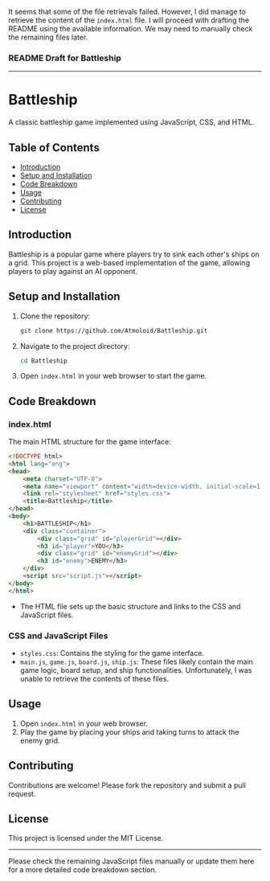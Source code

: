 It seems that some of the file retrievals failed. However, I did manage to retrieve the content of the `index.html` file. I will proceed with drafting the README using the available information. We may need to manually check the remaining files later.

### README Draft for Battleship

---

# Battleship

A classic battleship game implemented using JavaScript, CSS, and HTML.

## Table of Contents
- [Introduction](#introduction)
- [Setup and Installation](#setup-and-installation)
- [Code Breakdown](#code-breakdown)
- [Usage](#usage)
- [Contributing](#contributing)
- [License](#license)

## Introduction
Battleship is a popular game where players try to sink each other's ships on a grid. This project is a web-based implementation of the game, allowing players to play against an AI opponent.

## Setup and Installation
1. Clone the repository:
    ```bash
    git clone https://github.com/Atmoloid/Battleship.git
    ```
2. Navigate to the project directory:
    ```bash
    cd Battleship
    ```
3. Open `index.html` in your web browser to start the game.

## Code Breakdown
### index.html
The main HTML structure for the game interface:
```html
<!DOCTYPE html>
<html lang="eng">
<head>
    <meta charset="UTF-8">
    <meta name="viewport" content="width=device-width, initial-scale=1.0">
    <link rel="stylesheet" href="styles.css">
    <title>Battleship</title>
</head>
<body>
    <h1>BATTLESHIP</h1>
    <div class="container">
        <div class="grid" id="playerGrid"></div>
        <h3 id="player">YOU</h3>
        <div class="grid" id="enemyGrid"></div>
        <h3 id="enemy">ENEMY</h3>
    </div>
    <script src="script.js"></script>
</body>
</html>
```
- The HTML file sets up the basic structure and links to the CSS and JavaScript files.

### CSS and JavaScript Files
- `styles.css`: Contains the styling for the game interface.
- `main.js`, `game.js`, `board.js`, `ship.js`: These files likely contain the main game logic, board setup, and ship functionalities. Unfortunately, I was unable to retrieve the contents of these files.

## Usage
1. Open `index.html` in your web browser.
2. Play the game by placing your ships and taking turns to attack the enemy grid.

## Contributing
Contributions are welcome! Please fork the repository and submit a pull request.

## License
This project is licensed under the MIT License.

---

Please check the remaining JavaScript files manually or update them here for a more detailed code breakdown section.
